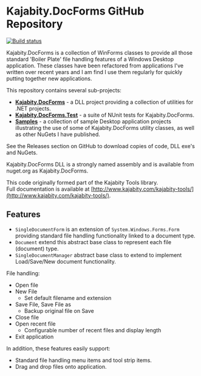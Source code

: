 Kajabity.DocForms GitHub Repository
===================================

[![Build status](https://ci.appveyor.com/api/projects/status/a3r57ga2s2urpv0b/branch/master?svg=true)](https://ci.appveyor.com/project/Kajabity/kajabity-docforms/branch/master)

Kajabity.DocForms is a collection of WinForms classes to provide all those standard 'Boiler Plate'
file handling features of a Windows Desktop application.  These classes have been refactored 
from applications I've written over recent years and I am find I use them regularly for quickly
putting together new applications.

This repository contains several sub-projects:

-	**[Kajabity.DocForms](./Kajabity.DocForms)** - a DLL project providing a collection of utilities for .NET projects.
-	**[Kajabity.DocForms.Test](./Kajabity.DocForms.Test)** - a suite of NUnit tests for Kajabity.DocForms.
-	**[Samples](./Samples)** - a collection of sample Desktop application projects illustrating the use of some of Kajabity.DocForms utility classes, as well as other NuGets I have published.

See the Releases section on GitHub to download copies of code, DLL exe's and NuGets.

Kajabity.DocForms DLL is a strongly named assembly and is available from nuget.org as Kajabity.DocForms.

This code originally formed part of the Kajabity Tools library.  
Full documentation is available at [http://www.kajabity.com/kajabity-tools/](http://www.kajabity.com/kajabity-tools/).

Features
--------

-	``SingleDocumentForm`` is an extension of ``System.Windows.Forms.Form`` providing standard file handling functionality linked to a document type.
-	``Document`` extend this abstract base class to represent each file (document) type.
-	``SingleDocumentManager`` abstract base class to extend to implement Load/Save/New document functionality.

File handling:

-	Open file
-	New File
    - Set default filename and extension
-	Save File, Save File as
    - Backup original file on Save
-	Close file
-	Open recent file
    - Configurable number of recent files and display length
-	Exit application

In addition, these features easily support:

-	Standard file handling menu items and tool strip items.
-	Drag and drop files onto application.
